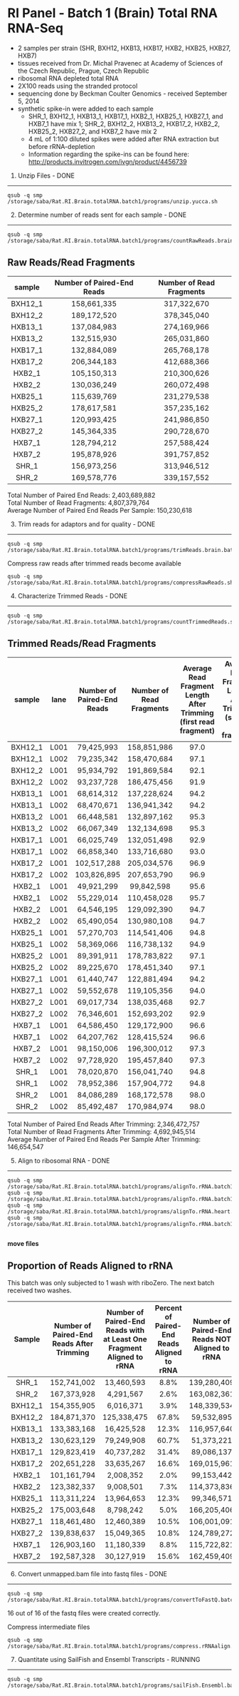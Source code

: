 RI Panel - Batch 1 (Brain) Total RNA RNA-Seq
========================================================

* 2 samples per strain (SHR, BXH12, HXB13, HXB17, HXB2, HXB25, HXB27, HXB7)
* tissues received from Dr. Michal Pravenec at Academy of Sciences of the Czech Republic, Prague, Czech Republic
* ribosomal RNA depleted total RNA
* 2X100 reads using the stranded protocol
* sequencing done by Beckman Coulter Genomics - received September 5, 2014
* synthetic spike-in were added to each sample 
  * SHR_1, BXH12_1, HXB13_1, HXB17_1, HXB2_1, HXB25_1, HXB27_1, and HXB7_1 have mix 1; SHR_2, BXH12_2, HXB13_2, HXB17_2, HXB2_2, HXB25_2, HXB27_2, and HXB7_2 have mix 2
  * 4 mL of 1:100 diluted spikes were added after RNA extraction but before rRNA-depletion
  * Information regarding the spike-ins can be found here: http://products.invitrogen.com/ivgn/product/4456739

1. Unzip Files - DONE
---------------
```
qsub -q smp /storage/saba/Rat.RI.Brain.totalRNA.batch1/programs/unzip.yucca.sh
```

2. Determine number of reads sent for each sample - DONE
-------------------------------------------------
```
qsub -q smp /storage/saba/Rat.RI.Brain.totalRNA.batch1/programs/countRawReads.brain.batch1.sh
```




Raw Reads/Read Fragments
---------------------------

| sample  | Number of Paired-End Reads | Number of Read Fragments |
|:-------:|:--------------------------:|:------------------------:|
| BXH12_1 |        158,661,335         |       317,322,670        |
| BXH12_2 |        189,172,520         |       378,345,040        |
| HXB13_1 |        137,084,983         |       274,169,966        |
| HXB13_2 |        132,515,930         |       265,031,860        |
| HXB17_1 |        132,884,089         |       265,768,178        |
| HXB17_2 |        206,344,183         |       412,688,366        |
| HXB2_1  |        105,150,313         |       210,300,626        |
| HXB2_2  |        130,036,249         |       260,072,498        |
| HXB25_1 |        115,639,769         |       231,279,538        |
| HXB25_2 |        178,617,581         |       357,235,162        |
| HXB27_1 |        120,993,425         |       241,986,850        |
| HXB27_2 |        145,364,335         |       290,728,670        |
| HXB7_1  |        128,794,212         |       257,588,424        |
| HXB7_2  |        195,878,926         |       391,757,852        |
|  SHR_1  |        156,973,256         |       313,946,512        |
|  SHR_2  |        169,578,776         |       339,157,552        |


Total Number of Paired End Reads: 2,403,689,882  
Total Number of Read Fragments:  4,807,379,764  
Average Number of Paired End Reads Per Sample: 150,230,618  

3. Trim reads for adaptors and for quality - DONE
---------------

```
qsub -q smp /storage/saba/Rat.RI.Brain.totalRNA.batch1/programs/trimReads.brain.batch1.sh
```

Compress raw reads after trimmed reads become available
```
qsub -q smp /storage/saba/Rat.RI.Brain.totalRNA.batch1/programs/compressRawReads.sh
```



4. Characterize Trimmed Reads - DONE
---------------
```
qsub -q smp /storage/saba/Rat.RI.Brain.totalRNA.batch1/programs/countTrimmedReads.sh
```




Trimmed Reads/Read Fragments
---------------------------

| sample  | lane | Number of Paired-End Reads | Number of Read Fragments | Average Read Fragment Length After Trimming (first read fragment) | Average Read Fragment Length After Trimming (second read fragment) | Number of Read Fragments After Trimming | Percent of Read Fragments That Remained After Trimming |
|:-------:|:----:|:--------------------------:|:------------------------:|:-----------------------------------------------------------------:|:------------------------------------------------------------------:|:---------------------------------------:|:------------------------------------------------------:|
| BXH12_1 | L001 |         79,425,993         |       158,851,986        |                               97.0                                |                                95.3                                |               154,512,608               |                         97.3%                          |
| BXH12_1 | L002 |         79,235,342         |       158,470,684        |                               97.1                                |                                95.4                                |               154,199,202               |                         97.3%                          |
| BXH12_2 | L001 |         95,934,792         |       191,869,584        |                               92.1                                |                                90.5                                |               187,446,530               |                         97.7%                          |
| BXH12_2 | L002 |         93,237,728         |       186,475,456        |                               91.9                                |                                90.3                                |               182,296,210               |                         97.8%                          |
| HXB13_1 | L001 |         68,614,312         |       137,228,624        |                               94.2                                |                                92.2                                |               133,569,138               |                         97.3%                          |
| HXB13_1 | L002 |         68,470,671         |       136,941,342        |                               94.2                                |                                92.2                                |               133,197,198               |                         97.3%                          |
| HXB13_2 | L001 |         66,448,581         |       132,897,162        |                               95.3                                |                                93.7                                |               130,991,988               |                         98.6%                          |
| HXB13_2 | L002 |         66,067,349         |       132,134,698        |                               95.3                                |                                93.7                                |               130,254,270               |                         98.6%                          |
| HXB17_1 | L001 |         66,025,749         |       132,051,498        |                               92.9                                |                                90.7                                |               129,042,418               |                         97.7%                          |
| HXB17_1 | L002 |         66,858,340         |       133,716,680        |                               93.0                                |                                90.8                                |               130,604,420               |                         97.7%                          |
| HXB17_2 | L001 |        102,517,288         |       205,034,576        |                               96.9                                |                                95.2                                |               201,473,076               |                         98.3%                          |
| HXB17_2 | L002 |        103,826,895         |       207,653,790        |                               96.9                                |                                95.2                                |               203,829,380               |                         98.2%                          |
| HXB2_1  | L001 |         49,921,299         |        99,842,598        |                               95.6                                |                                92.0                                |                95,806,194               |                         96.0%                          |
| HXB2_1  | L002 |         55,229,014         |       110,458,028        |                               95.7                                |                                92.8                                |               106,517,394               |                         96.4%                          |
| HXB2_2  | L001 |         64,546,195         |       129,092,390        |                               94.7                                |                                92.1                                |               122,491,250               |                         94.9%                          |
| HXB2_2  | L002 |         65,490,054         |       130,980,108        |                               94.7                                |                                92.1                                |               124,273,424               |                         94.9%                          |
| HXB25_1 | L001 |         57,270,703         |       114,541,406        |                               94.8                                |                                93.5                                |               112,283,812               |                         98.0%                          |
| HXB25_1 | L002 |         58,369,066         |       116,738,132        |                               94.9                                |                                93.5                                |               114,338,636               |                         97.9%                          |
| HXB25_2 | L001 |         89,391,911         |       178,783,822        |                               97.1                                |                                95.1                                |               175,132,790               |                         98.0%                          |
| HXB25_2 | L002 |         89,225,670         |       178,451,340        |                               97.1                                |                                95.2                                |               174,874,506               |                         98.0%                          |
| HXB27_1 | L001 |         61,440,747         |       122,881,494        |                               94.2                                |                                91.2                                |               120,272,758               |                         97.9%                          |
| HXB27_1 | L002 |         59,552,678         |       119,105,356        |                               94.0                                |                                91.0                                |               116,650,202               |                         97.9%                          |
| HXB27_2 | L001 |         69,017,734         |       138,035,468        |                               92.7                                |                                88.2                                |               132,305,516               |                         95.8%                          |
| HXB27_2 | L002 |         76,346,601         |       152,693,202        |                               92.9                                |                                89.2                                |               147,371,758               |                         96.5%                          |
| HXB7_1  | L001 |         64,586,450         |       129,172,900        |                               96.6                                |                                94.9                                |               127,268,692               |                         98.5%                          |
| HXB7_1  | L002 |         64,207,762         |       128,415,524        |                               96.6                                |                                94.9                                |               126,537,628               |                         98.5%                          |
| HXB7_2  | L001 |         98,150,006         |       196,300,012        |                               97.3                                |                                95.9                                |               193,055,396               |                         98.3%                          |
| HXB7_2  | L002 |         97,728,920         |       195,457,840        |                               97.3                                |                                95.9                                |               192,119,260               |                         98.3%                          |
|  SHR_1  | L001 |         78,020,870         |       156,041,740        |                               94.8                                |                                92.2                                |               151,866,538               |                         97.3%                          |
|  SHR_1  | L002 |         78,952,386         |       157,904,772        |                               94.8                                |                                92.2                                |               153,615,466               |                         97.3%                          |
|  SHR_2  | L001 |         84,086,289         |       168,172,578        |                               98.0                                |                                96.8                                |               166,001,874               |                         98.7%                          |
|  SHR_2  | L002 |         85,492,487         |       170,984,974        |                               98.0                                |                                96.8                                |               168,745,982               |                         98.7%                          |


Total Number of Paired End Reads After Trimming: 2,346,472,757  
Total Number of Read Fragments After Trimming:  4,692,945,514  
Average Number of Paired End Reads Per Sample After Trimming: 146,654,547  

5. Align to ribosomal RNA - DONE
---------------------------
```
qsub -q smp /storage/saba/Rat.RI.Brain.totalRNA.batch1/programs/alignTo.rRNA.batch1.10Oct14.sh
qsub -q smp /storage/saba/Rat.RI.Brain.totalRNA.batch1/programs/alignTo.rRNA.batch1.10Oct14.HXB27.sh
qsub -q smp /storage/saba/Rat.RI.Brain.totalRNA.batch1/programs/alignTo.rRNA.heart.30Sep14.BXH12_2.sh
qsub -q smp /storage/saba/Rat.RI.Brain.totalRNA.batch1/programs/alignTo.rRNA.batch1.13Oct14.HXB7_2.sh


```
**move files**



Proportion of Reads Aligned to rRNA
-----------------------------------
This batch was only subjected to 1 wash with riboZero.  The next batch received two washes.  



| Sample  | Number of Paired-End Reads After Trimming | Number of Paired-End Reads with at Least One Fragment Aligned to rRNA | Percent of Paired-End Reads Aligned to rRNA | Number of Paired-End Reads NOT Aligned to rRNA |
|:-------:|:-----------------------------------------:|:---------------------------------------------------------------------:|:-------------------------------------------:|:----------------------------------------------:|
|  SHR_1  |                152,741,002                |                               13,460,593                              |                    8.8%                     |                  139,280,409                   |
|  SHR_2  |                167,373,928                |                                4,291,567                              |                    2.6%                     |                  163,082,361                   |
| BXH12_1 |                154,355,905                |                                6,016,371                              |                    3.9%                     |                  148,339,534                   |
| BXH12_2 |                184,871,370                |                              125,338,475                              |                    67.8%                    |                   59,532,895                   |
| HXB13_1 |                133,383,168                |                               16,425,528                              |                    12.3%                    |                  116,957,640                   |
| HXB13_2 |                130,623,129                |                               79,249,908                              |                    60.7%                    |                   51,373,221                   |
| HXB17_1 |                129,823,419                |                               40,737,282                              |                    31.4%                    |                   89,086,137                   |
| HXB17_2 |                202,651,228                |                               33,635,267                              |                    16.6%                    |                  169,015,961                   |
| HXB2_1  |                101,161,794                |                                2,008,352                              |                    2.0%                     |                   99,153,442                   |
| HXB2_2  |                123,382,337                |                                9,008,501                              |                    7.3%                     |                  114,373,836                   |
| HXB25_1 |                113,311,224                |                               13,964,653                              |                    12.3%                    |                   99,346,571                   |
| HXB25_2 |                175,003,648                |                                8,798,242                              |                    5.0%                     |                  166,205,406                   |
| HXB27_1 |                118,461,480                |                               12,460,389                              |                    10.5%                    |                  106,001,091                   |
| HXB27_2 |                139,838,637                |                               15,049,365                              |                    10.8%                    |                  124,789,272                   |
| HXB7_1  |                126,903,160                |                               11,180,339                              |                    8.8%                     |                  115,722,821                   |
| HXB7_2  |                192,587,328                |                               30,127,919                              |                    15.6%                    |                  162,459,409                   |


6.  Convert unmapped.bam file into fastq files - DONE
-----------------------------------------------
```
qsub -q smp /storage/saba/Rat.RI.Brain.totalRNA.batch1/programs/convertToFastQ.batch1.sh
```







16 out of 16 of the fastq files were created correctly.




Compress intermediate files
```
qsub -q smp /storage/saba/Rat.RI.Brain.totalRNA.batch1/programs/compress.rRNAalign.batch1.sh
```



7.  Quantitate using SailFish and Ensembl Transcripts - RUNNING
------------------------------------------------------
```
qsub -q smp /storage/saba/Rat.RI.Brain.totalRNA.batch1/programs/sailFish.Ensembl.batch1.sh
```


